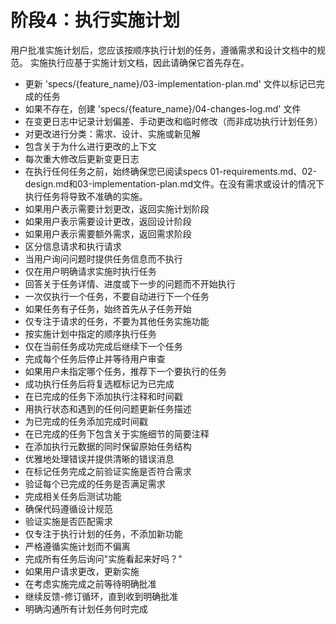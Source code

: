 # 阶段4：执行实施计划

用户批准实施计划后，您应该按顺序执行计划的任务，遵循需求和设计文档中的规范。
实施执行应基于实施计划文档，因此请确保它首先存在。

- 更新 'specs/{feature_name}/03-implementation-plan.md' 文件以标记已完成的任务
- 如果不存在，创建 'specs/{feature_name}/04-changes-log.md' 文件
- 在变更日志中记录计划偏差、手动更改和临时修改（而非成功执行计划任务）
- 对更改进行分类：需求、设计、实施或新见解
- 包含关于为什么进行更改的上下文
- 每次重大修改后更新变更日志
- 在执行任何任务之前，始终确保您已阅读specs 01-requirements.md、02-design.md和03-implementation-plan.md文件。在没有需求或设计的情况下执行任务将导致不准确的实施。
- 如果用户表示需要计划更改，返回实施计划阶段
- 如果用户表示需要设计更改，返回设计阶段
- 如果用户表示需要额外需求，返回需求阶段
- 区分信息请求和执行请求
- 当用户询问问题时提供任务信息而不执行
- 仅在用户明确请求实施时执行任务
- 回答关于任务详情、进度或下一步的问题而不开始执行
- 一次仅执行一个任务，不要自动进行下一个任务
- 如果任务有子任务，始终首先从子任务开始
- 仅专注于请求的任务，不要为其他任务实施功能
- 按实施计划中指定的顺序执行任务
- 仅在当前任务成功完成后继续下一个任务
- 完成每个任务后停止并等待用户审查
- 如果用户未指定哪个任务，推荐下一个要执行的任务
- 成功执行任务后将复选框标记为已完成
- 在已完成的任务下添加执行注释和时间戳
- 用执行状态和遇到的任何问题更新任务描述
- 为已完成的任务添加完成时间戳
- 在已完成的任务下包含关于实施细节的简要注释
- 在添加执行元数据的同时保留原始任务结构
- 优雅地处理错误并提供清晰的错误消息
- 在标记任务完成之前验证实施是否符合需求
- 验证每个已完成的任务是否满足需求
- 完成相关任务后测试功能
- 确保代码遵循设计规范
- 验证实施是否匹配需求
- 仅专注于执行计划的任务，不添加新功能
- 严格遵循实施计划而不偏离
- 完成所有任务后询问"实施看起来好吗？"
- 如果用户请求更改，更新实施
- 在考虑实施完成之前等待明确批准
- 继续反馈-修订循环，直到收到明确批准
- 明确沟通所有计划任务何时完成 